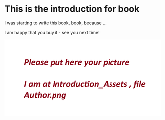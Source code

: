 # This is the introduction for book

I was starting to write this book, book, because ...


I am happy that you buy it - see you next time!


![Author](./Introduction_Assets/author.png "Author")
